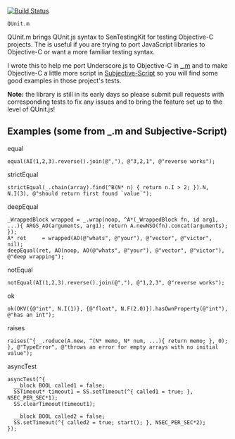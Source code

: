 [![Build Status](https:secure.travis-ci.org/kmalakoff/QUnit.m.png)](http:travis-ci.org/kmalakoff/QUnit.m)

````
QUnit.m
````
QUnit.m brings QUnit.js syntax to SenTestingKit for testing Objective-C projects. The is useful if you are trying to port JavaScript libraries to Objective-C or want a more familiar testing syntax.

I wrote this to help me port Underscore.js to Objective-C in [_.m](https://github.com/kmalakoff/_.m) and to make Objective-C a little more script in [Subjective-Script](https://github.com/kmalakoff/SubjectiveScript.m) so you will find some good examples in those project's tests.

**Note:** the library is still in its early days so please submit pull requests with corresponding tests to fix any issues and to bring the feature set up to the level of QUnit.js!

Examples (some from _.m and Subjective-Script)
------------

equal

```
equal(AI(1,2,3).reverse().join(@","), @"3,2,1", @"reverse works");
```

strictEqual

```
strictEqual(_.chain(array).find(^B(N* n) { return n.I > 2; }).N, N.I(3), @"should return first found `value`");
```

deepEqual

```
_WrappedBlock wrapped = _.wrap(noop, ^A*(_WrappedBlock fn, id arg1, ...){ ARGS_AO(arguments, arg1); return A.newNSO(fn).concat(arguments); });
A* ret     = wrapped(AO(@"whats", @"your"), @"vector", @"victor", nil);
deepEqual(ret, AO(noop, AO(@"whats", @"your"), @"vector", @"victor"), @"deep wrapping");
```

notEqual

```
notEqual(AI(1,2,3).reverse().join(@","), @"1,2,3", @"reverse works");
```

ok

```
ok(OKV({@"int", N.I(1)}, {@"float", N.F(2.0)}).hasOwnProperty(@"int"), @"has an int");
```

raises

```
raises(^{ _.reduce(A.new, ^(N* memo, N* num, ...){ return memo; }, 0); }, @"TypeError", @"throws an error for empty arrays with no initial value");
```

asyncTest

```
asyncTest(^{
  __block BOOL called1 = false;
  SSTimeout* timeout1 = SS.setTimeout(^{ called1 = true; }, NSEC_PER_SEC*1);
  SS.clearTimeout(timeout1);

  __block BOOL called2 = false;
  SS.setTimeout(^{ called2 = true; start(); }, NSEC_PER_SEC*2);
});
```
